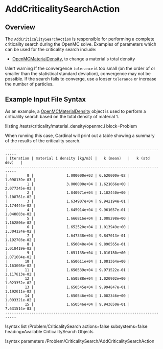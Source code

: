 # AddCriticalitySearchAction

## Overview

The `AddCriticalitySearchAction` is responsible for performing a complete criticality
search during the OpenMC solve. Examples of parameters which can be used for the
criticality search include:

- [OpenMCMaterialDensity](OpenMCMaterialDensity.md), to change a material's total density

!alert warning
If the convergence `tolerance` is too small (on the order of or smaller than the statistical standard deviation),
convergence may not be possible. If the search fails to converge, use a looser `tolerance` or
increase the number of particles.

## Example Input File Syntax

As an example, a [OpenMCMaterialDensity](OpenMCMaterialDensity.md) object is used to perform
a criticality search based on the total density of material 1.

!listing /tests/criticality/material_density/openmc.i
  block=Problem

When running this case, Cardinal will print out a table showing a summary of the results of
the criticality search.

```
---------------------------------------------------------------------------
| Iteration | material 1 density [kg/m3] |   k (mean)   |   k (std dev)   |
---------------------------------------------------------------------------
|         0 |               1.000000e+03 | 6.620000e-02 |    1.098139e-03 |
|         1 |               3.000000e+04 | 1.621666e+00 |    2.077345e-02 |
|         2 |               1.840971e+04 | 1.102440e+00 |    1.108761e-02 |
|         3 |               1.634907e+04 | 9.942194e-01 |    1.174444e-02 |
|         4 |               1.645914e+04 | 9.961657e-01 |    1.040603e-02 |
|         5 |               1.666816e+04 | 1.008298e+00 |    1.162806e-02 |
|         6 |               1.652520e+04 | 1.013949e+00 |    1.304124e-02 |
|         7 |               1.647338e+04 | 9.847013e-01 |    1.192703e-02 |
|         8 |               1.650048e+04 | 9.890565e-01 |    1.018419e-02 |
|         9 |               1.651135e+04 | 1.010180e+00 |    1.071604e-02 |
|        10 |               1.650611e+04 | 1.001364e+00 |    1.163008e-02 |
|        11 |               1.650539e+04 | 9.971522e-01 |    1.117813e-02 |
|        12 |               1.650588e+04 | 1.020902e+00 |    1.023352e-02 |
|        13 |               1.650545e+04 | 9.994847e-01 |    1.192011e-02 |
|        14 |               1.650546e+04 | 1.002346e+00 |    1.093321e-02 |
|        15 |               1.650546e+04 | 9.943650e-01 |    7.631514e-03 |
---------------------------------------------------------------------------
```

!syntax list /Problem/CriticalitySearch actions=false subsystems=false heading=Available CriticalitySearch Objects

!syntax parameters /Problem/CriticalitySearch/AddCriticalitySearchAction
